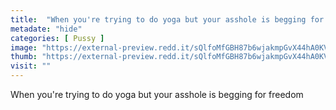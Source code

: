 ```yaml
---
title:  "When you're trying to do yoga but your asshole is begging for freedom"
metadate: "hide"
categories: [ Pussy ]
image: "https://external-preview.redd.it/sQlfoMfGBH87b6wjakmpGvX44hA0KV9SW8MmjuV2AKo.jpg?auto=webp&s=9961c27b3261a32e8efe78db224bb56a194e9835"
thumb: "https://external-preview.redd.it/sQlfoMfGBH87b6wjakmpGvX44hA0KV9SW8MmjuV2AKo.jpg?width=1080&crop=smart&auto=webp&s=2de7ab97ea522edcd208ee4072d7820a75f47d99"
visit: ""
---
```

When you're trying to do yoga but your asshole is begging for freedom
